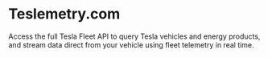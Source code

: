 # Teslemetry.com
Access the full Tesla Fleet API to query Tesla vehicles and energy products, and stream data direct from your vehicle using fleet telemetry in real time.
